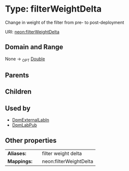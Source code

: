 
# Type: filterWeightDelta


Change in weight of the filter from pre- to post-deployment

URI: [neon:filterWeightDelta](https://data.neonscience.org/filterWeightDelta)


## Domain and Range

None ->  <sub>OPT</sub> [Double](types/Double.md)

## Parents


## Children


## Used by

 * [DpmExternalLabIn](DpmExternalLabIn.md)
 * [DpmLabPub](DpmLabPub.md)

## Other properties

|  |  |  |
| --- | --- | --- |
| **Aliases:** | | filter weight delta |
| **Mappings:** | | neon:filterWeightDelta |

